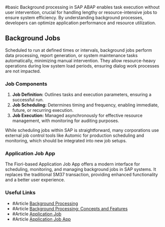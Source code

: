 #basic
Background processing in SAP ABAP enables task execution without user intervention, crucial for handling lengthy or resource-intensive jobs to ensure system efficiency. By understanding background processes, developers can optimize application performance and resource utilization.

## Background Jobs
Scheduled to run at defined times or intervals, background jobs perform data processing, report generation, or system maintenance tasks automatically, minimizing manual intervention. They allow resource-heavy operations during low system load periods, ensuring dialog work processes are not impacted.
### Job Components
1. **Job Definition:** Outlines tasks and execution parameters, ensuring a successful run.
2. **Job Scheduling:** Determines timing and frequency, enabling immediate, future, or recurring execution.
3. **Job Execution:** Managed asynchronously for effective resource management, with monitoring for auditing purposes.

While scheduling jobs within SAP is straightforward, many corporations use external job control tools like Automic for production scheduling and monitoring, which should be integrated into new job setups.

### Application Job App
The Fiori-based Application Job App offers a modern interface for scheduling, monitoring, and managing background jobs in SAP systems. It replaces the traditional SM37 transaction, providing enhanced functionality and a better user experience.
### Useful Links
- #Article [Background Processing](https://help.sap.com/doc/saphelp_snc700_ehp01/7.0.1/en-us/73/69ef3d55bb11d189680000e829fbbd/content.htm?no_cache=true)
- #Article [Background Processing: Concepts and Features](https://help.sap.com/doc/saphelp_gbt10/1.0/en-us/4b/2b51c34c594ba2e10000000a42189c/content.htm?no_cache=true)
-  #Article [Application Job](https://help.sap.com/docs/SAP_S4HANA_CLOUD/6aa39f1ac05441e5a23f484f31e477e7/0837d1ea0b0b4d3892f66e8533b654cb.html?locale=en-US)
-  #Article [Application Job App](https://fioriappslibrary.hana.ondemand.com/sap/fix/externalViewer/#/detail/Apps('F1240')/S19OP)


